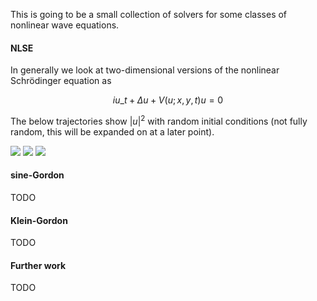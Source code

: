 This is going to be a small collection of solvers for
some classes of nonlinear wave equations.


#### NLSE

In generally we look at two-dimensional versions of the nonlinear Schrödinger equation as

$$ i u\_t + \Delta u + V(u; x, y, t) u = 0 $$

The below trajectories show $|u|^2$ with random initial conditions (not fully random, this
will be expanded on at a later point).

![](content/traj_3b0f7251_0000.gif)
![](content/traj_7e40f6d2_0000.gif)
![](content/traj_dfdf666c_0000.gif)


#### sine-Gordon

TODO

#### Klein-Gordon

TODO

#### Further work

TODO

